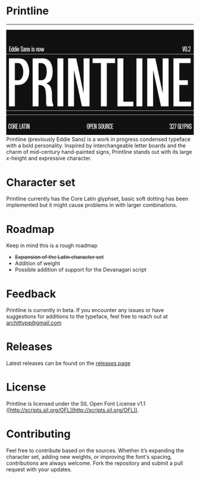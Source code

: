 # Printline
------
![Printline](image.png)
Printline (previously Eddie Sans) is a work in progress condensed typeface with a bold personality. Inspired by interchangeable letter boards and the charm of mid-century hand-painted signs, Printline stands out with its large x-height and expressive character. 
# Character set
Printline currently has the Core Latin glyphset, basic soft dotting has been implemented but it might cause problems in with larger combinations.
# Roadmap
Keep in mind this is a rough roadmap
- ~~Expansion of the Latin character set~~
- Addition of weight
- Possible addition of support for the Devanagari script

# Feedback
Printline is currently in beta. If you encounter any issues or have suggestions for additions to the typeface, feel free to reach out at archittype@gmail.com

# Releases
Latest releases can be found on the [releases page](https://github.com/ArchitType/Printline/releases)

# License
Printline is licensed under the SIL Open Font License v1.1 ([http://scripts.sil.org/OFL](http://scripts.sil.org/OFL)).
# Contributing
Feel free to contribute based on the sources. Whether it’s expanding the character set, adding new weights, or improving the font's spacing, contributions are always welcome. Fork the repository and submit a pull request with your updates.